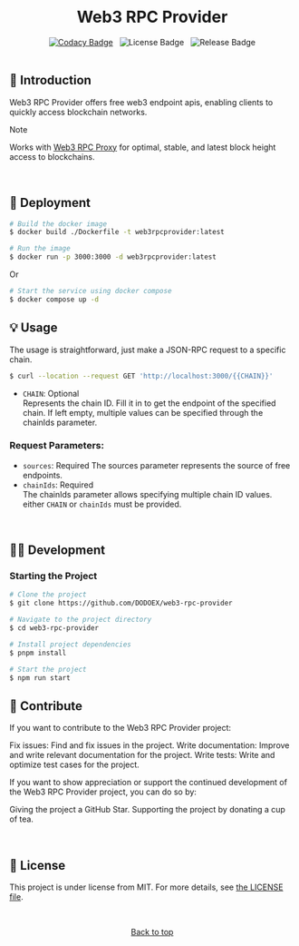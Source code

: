 <div align="center" id="top">

&#xa0;

</div>
<h1 align="center">Web3 RPC Provider</h1>
<div align="center">
  <a href="https://app.codacy.com/gh/DODOEX/web3-rpc-provider?utm_source=github.com&utm_medium=referral&utm_content=DODOEX/web3-rpc-provider&utm_campaign=Badge_Grade"><img alt="Codacy Badge" src="https://api.codacy.com/project/badge/Grade/de013bb362a3436c9d1872bce5ab3c04"/></a>
  &#xa0;
  <img alt="License Badge" src="https://img.shields.io/github/license/DODOEX/web3-rpc-provider.svg"/>
  &#xa0;
  <img alt="Release Badge" src="https://img.shields.io/github/release/DODOEX/web3-rpc-provider"/>
</div>
<br>

## :dart: Introduction

Web3 RPC Provider offers free web3 endpoint apis, enabling clients to quickly access blockchain networks.

> [!NOTE]  
> Works with [Web3 RPC Proxy](https://github.com/DODOEX/web3-rpc-provider) for optimal, stable, and latest block height access to blockchains.

<br>

## :rocket: Deployment

```bash
# Build the docker image
$ docker build ./Dockerfile -t web3rpcprovider:latest

# Run the image
$ docker run -p 3000:3000 -d web3rpcprovider:latest
```

Or

```bash
# Start the service using docker compose
$ docker compose up -d
```

## :bulb: Usage
The usage is straightforward, just make a JSON-RPC request to a specific chain.

```bash
$ curl --location --request GET 'http://localhost:3000/{{CHAIN}}'
```

- `CHAIN`: Optional  
    Represents the chain ID. Fill it in to get the endpoint of the specified chain. If left empty, multiple values can be specified through the chainIds parameter.
### Request Parameters:
- `sources`: Required
    The sources parameter represents the source of free endpoints.
- `chainIds`: Required  
    The chainIds parameter allows specifying multiple chain ID values. either `CHAIN` or `chainIds` must be provided.

<br>

## :technologist: Development

### Starting the Project
```bash
# Clone the project
$ git clone https://github.com/DODOEX/web3-rpc-provider

# Navigate to the project directory
$ cd web3-rpc-provider

# Install project dependencies
$ pnpm install

# Start the project
$ npm run start
```

## :busts_in_silhouette: Contribute
If you want to contribute to the Web3 RPC Provider project:

Fix issues: Find and fix issues in the project.
Write documentation: Improve and write relevant documentation for the project.
Write tests: Write and optimize test cases for the project.

If you want to show appreciation or support the continued development of the Web3 RPC Provider project, you can do so by:

Giving the project a GitHub Star. Supporting the project by donating a cup of tea.

<br>

## :memo: License
This project is under license from MIT. For more details, see [the LICENSE file](LICENSE).

&#xa0;

<div align="center"><a href="#top">Back to top</a></div>
